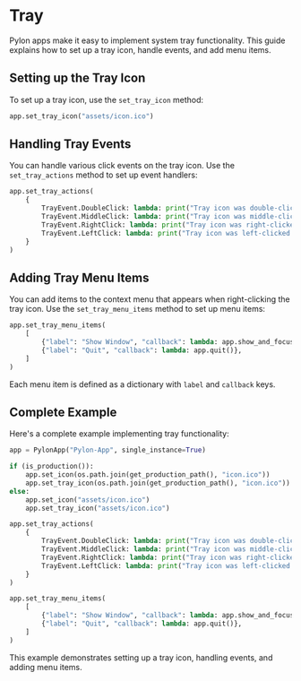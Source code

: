 # Tray

Pylon apps make it easy to implement system tray functionality. This guide explains how to set up a tray icon, handle events, and add menu items.

## Setting up the Tray Icon

To set up a tray icon, use the `set_tray_icon` method:

```python
app.set_tray_icon("assets/icon.ico")
```

## Handling Tray Events

You can handle various click events on the tray icon. Use the `set_tray_actions` method to set up event handlers:

```python
app.set_tray_actions(
    {
        TrayEvent.DoubleClick: lambda: print("Tray icon was double-clicked."),
        TrayEvent.MiddleClick: lambda: print("Tray icon was middle-clicked."),
        TrayEvent.RightClick: lambda: print("Tray icon was right-clicked."),
        TrayEvent.LeftClick: lambda: print("Tray icon was left-clicked."),
    }
)
```

## Adding Tray Menu Items

You can add items to the context menu that appears when right-clicking the tray icon. Use the `set_tray_menu_items` method to set up menu items:

```python
app.set_tray_menu_items(
    [
        {"label": "Show Window", "callback": lambda: app.show_and_focus_main_window()},
        {"label": "Quit", "callback": lambda: app.quit()},
    ]
)
```

Each menu item is defined as a dictionary with `label` and `callback` keys.

## Complete Example

Here's a complete example implementing tray functionality:

```python
app = PylonApp("Pylon-App", single_instance=True)

if (is_production()):
    app.set_icon(os.path.join(get_production_path(), "icon.ico"))
    app.set_tray_icon(os.path.join(get_production_path(), "icon.ico"))
else:
    app.set_icon("assets/icon.ico")
    app.set_tray_icon("assets/icon.ico")

app.set_tray_actions(
    {
        TrayEvent.DoubleClick: lambda: print("Tray icon was double-clicked."),
        TrayEvent.MiddleClick: lambda: print("Tray icon was middle-clicked."),
        TrayEvent.RightClick: lambda: print("Tray icon was right-clicked."),
        TrayEvent.LeftClick: lambda: print("Tray icon was left-clicked."),
    }
)

app.set_tray_menu_items(
    [
        {"label": "Show Window", "callback": lambda: app.show_and_focus_main_window()},
        {"label": "Quit", "callback": lambda: app.quit()},
    ]
)
```

This example demonstrates setting up a tray icon, handling events, and adding menu items.